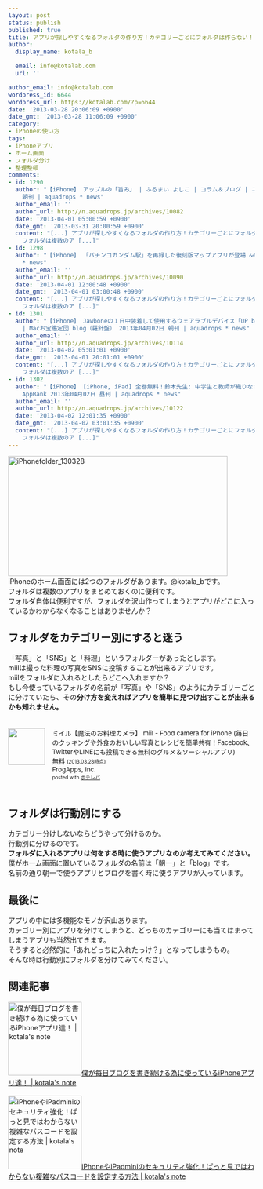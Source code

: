 ```yaml
---
layout: post
status: publish
published: true
title: アプリが探しやすくなるフォルダの作り方！カテゴリーごとにフォルダは作らない！
author:
  display_name: kotala_b

  email: info@kotalab.com
  url: ''

author_email: info@kotalab.com
wordpress_id: 6644
wordpress_url: https://kotalab.com/?p=6644
date: '2013-03-28 20:06:09 +0900'
date_gmt: '2013-03-28 11:06:09 +0900'
category:
- iPhoneの使い方
tags:
- iPhoneアプリ
- ホーム画面
- フォルダ分け
- 整理整頓
comments:
- id: 1290
  author: "【iPhone】 アップルの「旨み」 | ふるまい よしこ | コラム＆ブログ | ニューズウィーク日本版 オフィシャルサイト 2013年04月01日
    朝刊 | aquadrops * news"
  author_email: ''
  author_url: http://n.aquadrops.jp/archives/10082
  date: '2013-04-01 05:00:59 +0900'
  date_gmt: '2013-03-31 20:00:59 +0900'
  content: "[...] アプリが探しやすくなるフォルダの作り方！カテゴリーごとにフォルダは作らない！ | kotala&#8217;s note iPhoneのホーム画面には2つのフォルダがあります。@kotala_bです。
    フォルダは複数のア [...]"
- id: 1298
  author: "【iPhone】 「パチンコガンダム駅」を再録した復刻版マップアプリが登場 &#8211; 窓の社 2013年04月01日 昼刊 | aquadrops
    * news"
  author_email: ''
  author_url: http://n.aquadrops.jp/archives/10090
  date: '2013-04-01 12:00:48 +0900'
  date_gmt: '2013-04-01 03:00:48 +0900'
  content: "[...] アプリが探しやすくなるフォルダの作り方！カテゴリーごとにフォルダは作らない！ | kotala&#8217;s note iPhoneのホーム画面には2つのフォルダがあります。@kotala_bです。
    フォルダは複数のア [...]"
- id: 1301
  author: "【iPhone】 Jawboneの１日中装着して使用するウェアラブルデバイス「UP by Jawbone」は4月20日から発売開始 | レポート
    | Macお宝鑑定団 blog（羅針盤） 2013年04月02日 朝刊 | aquadrops * news"
  author_email: ''
  author_url: http://n.aquadrops.jp/archives/10114
  date: '2013-04-02 05:01:01 +0900'
  date_gmt: '2013-04-01 20:01:01 +0900'
  content: "[...] アプリが探しやすくなるフォルダの作り方！カテゴリーごとにフォルダは作らない！ | kotala&#8217;s note iPhoneのホーム画面には2つのフォルダがあります。@kotala_bです。
    フォルダは複数のア [...]"
- id: 1302
  author: "【iPhone】 [iPhone, iPad] 全巻無料！鈴木先生: 中学生と教師が織りなす超リアルなストーリー！無料。 &#8211; たのしいiPhone！
    AppBank 2013年04月02日 昼刊 | aquadrops * news"
  author_email: ''
  author_url: http://n.aquadrops.jp/archives/10122
  date: '2013-04-02 12:01:35 +0900'
  date_gmt: '2013-04-02 03:01:35 +0900'
  content: "[...] アプリが探しやすくなるフォルダの作り方！カテゴリーごとにフォルダは作らない！ | kotala&#8217;s note iPhoneのホーム画面には2つのフォルダがあります。@kotala_bです。
    フォルダは複数のア [...]"
---
```

<p><img src="https://kotalab.com/wp-content/uploads/iPhonefolder_130328-448x245.jpg" alt="iPhonefolder_130328" width="448" height="245" class="alignnone size-large wp-image-6646" /><br />
iPhoneのホーム画面には2つのフォルダがあります。@kotala_bです。<br />
フォルダは複数のアプリをまとめておくのに便利です。<br />
フォルダ自体は便利ですが、フォルダを沢山作ってしまうとアプリがどこに入っているかわからなくなることはありませんか？<br />
<!--more--></p>
<h2>フォルダをカテゴリー別にすると迷う</h2>
<p>「写真」と「SNS」と「料理」というフォルダーがあったとします。<br />
miilは撮った料理の写真をSNSに投稿することが出来るアプリです。<br />
miilをフォルダに入れるとしたらどこへ入れますか？<br />
もし今使っているフォルダの名前が「写真」や「SNS」のようにカテゴリーごとに分けていたら、その<strong>分け方を変えればアプリを簡単に見つけ出すことが出来るかも知れません。</strong></p>
<div class="pochireba" style="text-align:left;font-size:small;padding:20px 0;/zoom: 1;overflow: hidden;"><span class="removed_link" title="http://click.linksynergy.com/fs-bin/click?id=d2yYUp776R4&amp;subid=&amp;offerid=94348.1&amp;type=3&amp;tmpid=3910&amp;RD_PARM1=https%253A%252F%252Fitunes.apple.com%252Fjp%252Fapp%252Fmiiru-mo-fanoo-liao-likamera%252Fid472973118%253Fmt%253D8%2526uo%253D4"><img src="http://a1841.phobos.apple.com/us/r1000/101/Purple2/v4/28/9b/98/289b987d-bae8-74a3-e376-414013b5e591/mzl.wrxvhyan.jpg" width="75" height="75" style="float:left;margin:0 15px 0 0;" class="pochi_img" ></span>
<div class="pochi_info" style="text-align:left;/zoom: 1;overflow: hidden;">
<div class="pochi_name"><span class="removed_link" title="http://click.linksynergy.com/fs-bin/click?id=d2yYUp776R4&amp;subid=&amp;offerid=94348.1&amp;type=3&amp;tmpid=3910&amp;RD_PARM1=https%253A%252F%252Fitunes.apple.com%252Fjp%252Fapp%252Fmiiru-mo-fanoo-liao-likamera%252Fid472973118%253Fmt%253D8%2526uo%253D4">ミイル【魔法のお料理カメラ】 miil - Food camera for iPhone (毎日のクッキングや外食のおいしい写真とレシピを簡単共有！Facebook、TwitterやLINEにも投稿できる無料のグルメ＆ソーシャルアプリ)</span></div>
<div class="pochi_price" style="display:inline;">無料</div>
<div class="pochi_time" style="font-size:x-small;display:inline;">(2013.03.28時点)</div>
<div class="pochi_seller"><span class="removed_link" title="http://click.linksynergy.com/fs-bin/click?id=d2yYUp776R4&amp;subid=&amp;offerid=94348.1&amp;type=3&amp;tmpid=3910&amp;RD_PARM1=https%253A%252F%252Fitunes.apple.com%252Fjp%252Fartist%252Ffrogapps-inc.%252Fid472973121%253Fuo%253D4">FrogApps, Inc.</span></div>
<div class="pochi_post" style="font-size:x-small;">posted with <a href="http://pochireba.com">ポチレバ</a></div>
</div>
<div class="pochireba-footer" style="clear: left"></div>
</div>
<h2>フォルダは行動別にする</h2>
<p>カテゴリー分けしないならどうやって分けるのか。<br />
行動別に分けるのです。<br />
<strong>フォルダに入れるアプリは何をする時に使うアプリなのか考えてみてください。</strong><br />
僕がホーム画面に置いているフォルダの名前は「朝一」と「blog」です。<br />
名前の通り朝一で使うアプリとブログを書く時に使うアプリが入っています。</p>
<h2>最後に</h2>
<p>アプリの中には多機能なモノが沢山あります。<br />
カテゴリー別にアプリを分けてしまうと、どっちのカテゴリーにも当てはまってしまうアプリも当然出てきます。<br />
そうすると必然的に「あれどっちに入れたっけ？」となってしまうもの。<br />
そんな時は行動別にフォルダを分けてみてください。</p>
<h2 class="rele">関連記事</h2>
<p><a href="https://kotalab.com/blog-app" target="_blank"><img  class="alignleft" src="https://kotalab.com/wp-content/uploads/blogapp_130323-448x403.jpg" alt="僕が毎日ブログを書き続ける為に使っているiPhoneアプリ達！ | kotala's note" width="150" /></a><a href="https://kotalab.com/blog-app" target="_blank">僕が毎日ブログを書き続ける為に使っているiPhoneアプリ達！ | kotala's note</a><br style="clear:both;" /><br />
<a href="https://kotalab.com/ios-passcode" target="_blank"><img  class="alignleft" src="https://kotalab.com/wp-content/uploads/passcode_130212-448x468.jpg" alt="iPhoneやiPadminiのセキュリティ強化！ぱっと見ではわからない複雑なパスコードを設定する方法 | kotala's note" width="150" /></a><a href="https://kotalab.com/ios-passcode" target="_blank">iPhoneやiPadminiのセキュリティ強化！ぱっと見ではわからない複雑なパスコードを設定する方法 | kotala's note</a><br style="clear:both;" /></p>
